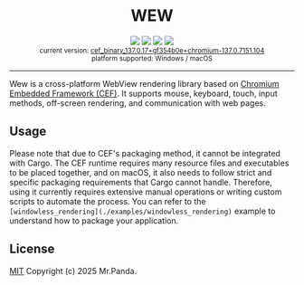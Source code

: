 <!--lint disable no-literal-urls-->
<div align="center">
  <h1>WEW</h1>
</div>
<div align="center">
  <img src="https://img.shields.io/github/actions/workflow/status/mycrl/wew/release.yml?branch=main"/>
  <img src="https://img.shields.io/github/license/mycrl/wew"/>
  <img src="https://img.shields.io/github/issues/mycrl/wew"/>
  <img src="https://img.shields.io/github/stars/mycrl/wew"/>
</div>
<div align="center">
  <sup>
    current version: 
    <a href="https://cef-builds.spotifycdn.com/index.html">cef_binary_137.0.17+gf354b0e+chromium-137.0.7151.104</a>
  </sup>
  </br>
  <sup>platform supported: Windows / macOS</sup>
</div>

---

Wew is a cross-platform WebView rendering library based on [Chromium Embedded Framework (CEF)](https://github.com/chromiumembedded/cef). It supports mouse, keyboard, touch, input methods, off-screen rendering, and communication with web pages.

## Usage

Please note that due to CEF's packaging method, it cannot be integrated with Cargo. The CEF runtime requires many resource files and executables to be placed together, and on macOS, it also needs to follow strict and specific packaging requirements that Cargo cannot handle. Therefore, using it currently requires extensive manual operations or writing custom scripts to automate the process. You can refer to the `[windowless_rendering](./examples/windowless_rendering)` example to understand how to package your application.

## License

[MIT](./LICENSE) Copyright (c) 2025 Mr.Panda.
